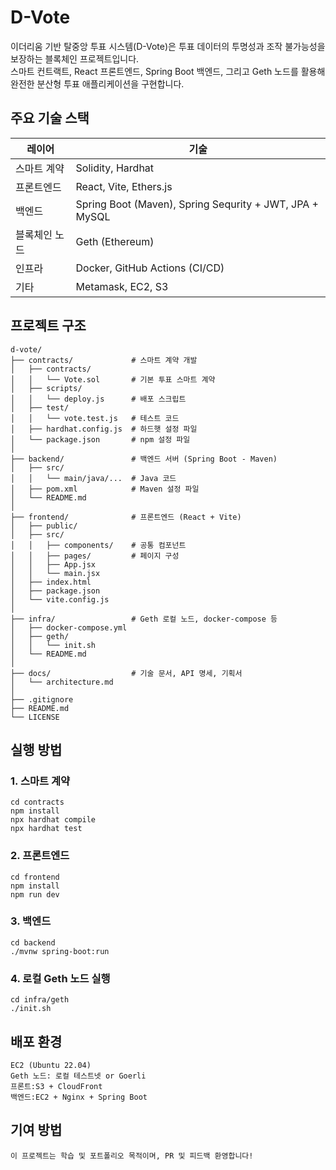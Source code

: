 # D-Vote

이더리움 기반 탈중앙 투표 시스템(D-Vote)은 투표 데이터의 투명성과 조작 불가능성을 보장하는 블록체인 프로젝트입니다.  
스마트 컨트랙트, React 프론트엔드, Spring Boot 백엔드, 그리고 Geth 노드를 활용해 완전한 분산형 투표 애플리케이션을 구현합니다.

## 주요 기술 스택

| 레이어 | 기술 |
|--------|------|
| 스마트 계약 | Solidity, Hardhat |
| 프론트엔드 | React, Vite, Ethers.js |
| 백엔드 | Spring Boot (Maven), Spring Sequrity + JWT, JPA + MySQL |
| 블록체인 노드 | Geth (Ethereum) |
| 인프라 | Docker, GitHub Actions (CI/CD) |
| 기타 | Metamask, EC2, S3 |

## 프로젝트 구조
    d-vote/
    ├── contracts/             # 스마트 계약 개발
    │   ├── contracts/
    │   │   └── Vote.sol       # 기본 투표 스마트 계약
    │   ├── scripts/
    │   │   └── deploy.js      # 배포 스크립트
    │   ├── test/
    │   │   └── vote.test.js   # 테스트 코드
    │   ├── hardhat.config.js  # 하드햇 설정 파일
    │   └── package.json       # npm 설정 파일
    │
    ├── backend/               # 백엔드 서버 (Spring Boot - Maven)
    │   ├── src/
    │   │   └── main/java/...  # Java 코드
    │   ├── pom.xml            # Maven 설정 파일
    │   └── README.md
    │
    ├── frontend/              # 프론트엔드 (React + Vite)
    │   ├── public/
    │   ├── src/
    │   │   ├── components/    # 공통 컴포넌트
    │   │   ├── pages/         # 페이지 구성
    │   │   ├── App.jsx
    │   │   └── main.jsx
    │   ├── index.html
    │   ├── package.json
    │   └── vite.config.js
    │
    ├── infra/                 # Geth 로컬 노드, docker-compose 등
    │   ├── docker-compose.yml
    │   ├── geth/
    │   │   └── init.sh
    │   └── README.md
    │
    ├── docs/                  # 기술 문서, API 명세, 기획서
    │   └── architecture.md
    │
    ├── .gitignore
    ├── README.md
    └── LICENSE

## 실행 방법

### 1. 스마트 계약
    cd contracts
    npm install
    npx hardhat compile
    npx hardhat test

### 2. 프론트엔드
    cd frontend
    npm install
    npm run dev

### 3. 백엔드
    cd backend
    ./mvnw spring-boot:run

### 4. 로컬 Geth 노드 실행
    cd infra/geth
    ./init.sh

## 배포 환경
    EC2 (Ubuntu 22.04)
    Geth 노드: 로컬 테스트넷 or Goerli
    프론트:S3 + CloudFront
    백엔드:EC2 + Nginx + Spring Boot

## 기여 방법
    이 프로젝트는 학습 및 포트폴리오 목적이며, PR 및 피드백 환영합니다!
